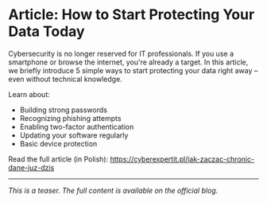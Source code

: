 # Article: How to Start Protecting Your Data Today

Cybersecurity is no longer reserved for IT professionals. If you use a smartphone or browse the internet, you're already a target. In this article, we briefly introduce 5 simple ways to start protecting your data right away – even without technical knowledge.

Learn about:
- Building strong passwords
- Recognizing phishing attempts
- Enabling two-factor authentication
- Updating your software regularly
- Basic device protection

Read the full article (in Polish): https://cyberexpertit.pl/jak-zaczac-chronic-dane-juz-dzis 

---

_This is a teaser. The full content is available on the official blog._
